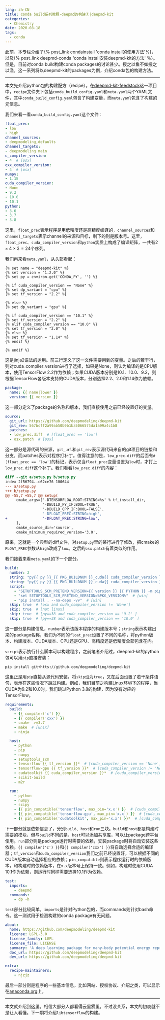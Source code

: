 ```yaml
---
lang: zh-CN
title: conda build系列教程·deepmd的构建①|deepmd-kit
categories:
  - Chemistry
date: 2020-08-18
tags:
  - conda
---
```


此前，本专栏介绍了{% post_link condainstall 'conda install的使用方法'%}，以及{% post_link deepmd-conda 'conda install安装deepmd-kit的方法' %}。但是，目前对conda build构建conda packages的讨论甚少。授之以鱼不如授之以渔，这一系列将以deepmd-kit的packages为例，介绍conda包的构建方法。

----

本文先介绍python包的构建配方（recipe）。在[deepmd-kit-feedstock](https://github.com/deepmd-kit-recipes/deepmd-kit-feedstock)这一项目中，`recipe`文件夹下包括`conda_build_config.yaml`和`meta.yaml`两个YAML文件，其中`conda_build_config.yaml`包含了构建变量，而`meta.yaml`包含了构建的元信息。

我们来看一看`conda_build_config.yaml`这个文件：
```yaml
float_prec:
- low
- high
channel_sources:
- deepmodeling,defaults
channel_targets:
- deepmodeling main
c_compiler_version:
- 4  # [osx]
cxx_compiler_version:
- 4  # [osx]
numpy:
- 1.18
cuda_compiler_version:  
- None
- 9.2
- 10.0  
- 10.1
python:
- 3.6
- 3.7
- 3.8
```

这里，`float_prec`表示程序是用低精度还是高精度编译的，`channel_sources`和`channel_targets`表示channel的来源和目标，剩下的则是版本号。这里，`float_prec`、`cuda_compiler_version`和`python`实质上构成了编译矩阵，一共有$2 \times 4 \times 3 = 24$个序列。


我们再来看`meta.yaml`，从头部看起：
```jinja2
{% set name = "deepmd-kit" %}
{% set version = "1.2.0" %}
{% set py = environ.get('CONDA_PY', '') %}

{% if cuda_compiler_version == "None" %}
{% set dp_variant = "cpu" %}
{% set tf_version = "2.2" %}

{% else %}
{% set dp_variant = "gpu" %}

{% if cuda_compiler_version == "10.1" %}
{% set tf_version = "2.2" %}
{% elif cuda_compiler_version == "10.0" %}
{% set tf_version = "2.0" %}
{% else %}
{% set tf_version = "1.14" %}
{% endif %}

{% endif %}
```
这是jinja2语法的运用。前三行定义了这一文件需要用到的变量。之后的若干行，则对cuda_compiler_version进行了选择，如果是None，则认为编译的是CPU版本，使用TensorFlow 2.2作为依赖；如果CUDA版本分别是10.1、10.0、9.2，则根据TensorFlow各版本支持的CUDA版本，分别选择2.2、2.0和1.14作为依赖。

```yaml
package:
  name: {{ name|lower }}
  version: {{ version }}
```

这一部分定义了package的名称和版本，我们直接使用之前已经设置好的变量。

```yaml
source:
  git_url: https://github.com/deepmodeling/deepmd-kit
  git_rev: 567bcff2a99ab50b9b1ba5066575da1a99a4c1b8
  patches:
  - low_prec.diff  # [float_prec == 'low']
  - osx.patch  # [osx]
```
这一部分是源代码的来源，`git_url`和`git_rev`表示源代码来自的git项目的链接和分支，而patches表示对程序打补丁。值得注意的是，`low_prec.diff`的后面有`# [float_prec == 'low']`的标记，表示仅当`float_prec`变量设置为`low`时，才打上`low_prec.diff`这个补丁。我们看看`low_prec.diff`的内容：

```diff
diff --git a/setup.py b/setup.py
index 2f56794..c62ce76 100644
--- a/setup.py
+++ b/setup.py
@@ -55,7 +55,7 @@ setup(
     cmake_args=['-DTENSORFLOW_ROOT:STRING=%s' % tf_install_dir, 
                 '-DBUILD_PY_IF:BOOL=TRUE', 
                 '-DBUILD_CPP_IF:BOOL=FALSE',
-                '-DFLOAT_PREC:STRING=high',
+                '-DFLOAT_PREC:STRING=low',
     ],
     cmake_source_dir='source',
     cmake_minimum_required_version='3.0',
```

原来，这就是一个典型的diff文件，对`setup.py`里的某行进行了修改，把cmake的`FLOAT_PREC`参数从`high`改成了`low`。之后的`osx.patch`有着类似的作用。

我们接着来看`meta.yaml`的下一个部分。

```yaml
build:
  number: 2
  string: "py{{ py }}_{{ PKG_BUILDNUM }}_cuda{{ cuda_compiler_version }}_{{ dp_variant }}"  # [float_prec == 'high']
  string: "py{{ py }}_{{ PKG_BUILDNUM }}_cuda{{ cuda_compiler_version }}_{{ dp_variant }}_{{float_prec}}"  # [float_prec != 'high']
  script:
    - "SETUPTOOLS_SCM_PRETEND_VERSION={{ version }} {{ PYTHON }} -m pip install . -vv"  # [unix]
    - "set SETUPTOOLS_SCM_PRETEND_VERSION=%PKG_VERSION%"  # [win]
    - "pip install . --no-deps -vv"  # [win]
  skip: true  # [osx and cuda_compiler_version != 'None']
  skip: true  # [not linux]
  skip: true  # [py==38 and cuda_compiler_version == '9.2' ]
  skip: true  # [py==38 and cuda_compiler_version == '10.0' ]
```

这一部分是构建信息，`number`表示该版本程序的构建版本号；`string`表示构建出来的package名称，我们为不同的`float_prec`设置了不同的名称，将python版本、构建版本、CUDA版本、CPU还是GPU、高精度还是低精度全部包含在内。

`script`表示执行什么脚本可以构建程序，之前笔者介绍过，deepmd-kit的python包可以用`pip`直接安装：
```
pip install git+htts://github.com/deepmodeling/deepmd-kit
```
这里正是用`pip`直接从源代码安装。将`skip`设为`true`，又在后面设置了若干条件语句，表示在这些情况下跳过构建。例如，我们目前之构建Linux环境下的程序，当CUDA为9.2和10.0时，我们跳过Python 3.8的构建，因为没有对应的TensorFlow。

```yaml
requirements:
  build:
    - {{ compiler('c') }}
    - {{ compiler('cxx') }}
    - cmake  >=3.7
    - make  # [unix]
    - ninja

  host:
    - python
    - pip
    - numpy
    - setuptools_scm
    - tensorflow {{ tf_version }}*  # [cuda_compiler_version == 'None']
    - tensorflow-gpu {{ tf_version }}*  # [cuda_compiler_version != 'None']
    - cudatoolkit {{ cuda_compiler_version }}*  # [cuda_compiler_version != 'None']
    - scikit-build
    - m2r

  run:
    - python
    - numpy
    - scipy
    - {{ pin_compatible('tensorflow', max_pin='x.x') }}  # [cuda_compiler_version == 'None']
    - {{ pin_compatible('tensorflow-gpu', max_pin='x.x') }}  # [cuda_compiler_version != 'None']
    - {{ pin_compatible('cudatoolkit', max_pin='x.x') }}*  # [cuda_compiler_version != 'None']
```

下一部分就是依赖信息了，分别`build`、`host`和`run`三块。`build`和`host`都是构建时需要的模块，但与`build`不同的是，`host`可以添加共享库，可以让package跨平台使用。`run`部分则是package运行时需要的依赖，安装package时将自动安装这些依赖。`{{ compiler('c') }}`和`{{ compiler('cxx') }}`将自动选择合适的编译器；`tf_version`和`cuda_compiler_version`我们之前已经设置好，可以根据不同的CUDA版本自动选择相应的依赖；`pin_compatible`则表示程序运行时的依赖版本，和构建时的依赖版本，在`x.x`版本号上保持一致。例如，构建时使用CUDA 10.1作为依赖，则运行时同样需要选择10.1作为依赖。

```yaml
test:
  imports:
    - deepmd
  commands:
    - dp -h
```

`test`部分比较简单，`imports`是针对Python包的，而commands则针对bash命令。这一测试用于检测构建的conda package有无问题。

```yaml
about:
  home: https://github.com/deepmodeling/deepmd-kit
  license: LGPL-3.0
  license_family: LGPL
  license_file: LICENSE
  summary: 'A deep learning package for many-body potential energy representation and molecular dynamics'
  doc_url: https://github.com/deepmodeling/deepmd-kit
  dev_url: https://github.com/deepmodeling/deepmd-kit

extra:
  recipe-maintainers:
    - njzjz
```
最后一部分则是程序的一些基本信息，比如网站、授权协议、介绍之类，可以显示在[anaconda.org](anaconda.org)上。

----

本文就介绍到这里。相信大部分人都看得云里雾里，不过没关系，本文的初衷就不是让人看懂。下一期将介绍`libtensorflow`的构建。
